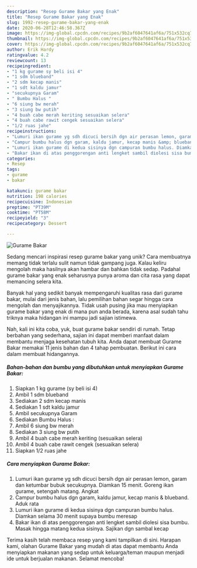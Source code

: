 ```yaml
---
description: "Resep Gurame Bakar yang Enak"
title: "Resep Gurame Bakar yang Enak"
slug: 1992-resep-gurame-bakar-yang-enak
date: 2020-06-28T12:46:58.367Z
image: https://img-global.cpcdn.com/recipes/9b2af6047641af6a/751x532cq70/gurame-bakar-foto-resep-utama.jpg
thumbnail: https://img-global.cpcdn.com/recipes/9b2af6047641af6a/751x532cq70/gurame-bakar-foto-resep-utama.jpg
cover: https://img-global.cpcdn.com/recipes/9b2af6047641af6a/751x532cq70/gurame-bakar-foto-resep-utama.jpg
author: Erik Hardy
ratingvalue: 4.2
reviewcount: 13
recipeingredient:
- "1 kg gurame sy beli isi 4"
- "1 sdm blueband"
- "2 sdm kecap manis"
- "1 sdt kaldu jamur"
- "secukupnya Garam"
- " Bumbu Halus "
- "6 siung bw merah"
- "3 siung bw putih"
- "4 buah cabe merah keriting sesuaikan selera"
- "4 buah cabe rawit cengek sesuaikan selera"
- "1/2 ruas jahe"
recipeinstructions:
- "Lumuri ikan gurame yg sdh dicuci bersih dgn air perasan lemon, garam dan ketumbar bubuk secukupnya. Diamkan 15 menit. Goreng ikan gurame, setengah matang. Angkat"
- "Campur bumbu halus dgn garam, kaldu jamur, kecap manis &amp; blueband. Aduk rata"
- "Lumuri ikan gurame di kedua sisinya dgn campuran bumbu halus. Diamkan selama 30 menit supaya bumbu meresap"
- "Bakar ikan di atas penggorengan anti lengket sambil diolesi sisa bumbu. Masak hingga matang kedua sisinya. Sajikan dgn sambal kecap"
categories:
- Resep
tags:
- gurame
- bakar

katakunci: gurame bakar 
nutrition: 198 calories
recipecuisine: Indonesian
preptime: "PT39M"
cooktime: "PT58M"
recipeyield: "3"
recipecategory: Dessert

---
```



![Gurame Bakar](https://img-global.cpcdn.com/recipes/9b2af6047641af6a/751x532cq70/gurame-bakar-foto-resep-utama.jpg)

Sedang mencari inspirasi resep gurame bakar yang unik? Cara membuatnya memang tidak terlalu sulit namun tidak gampang juga. Kalau keliru mengolah maka hasilnya akan hambar dan bahkan tidak sedap. Padahal gurame bakar yang enak seharusnya punya aroma dan cita rasa yang dapat memancing selera kita.



Banyak hal yang sedikit banyak mempengaruhi kualitas rasa dari gurame bakar, mulai dari jenis bahan, lalu pemilihan bahan segar hingga cara mengolah dan menyajikannya. Tidak usah pusing jika mau menyiapkan gurame bakar yang enak di mana pun anda berada, karena asal sudah tahu triknya maka hidangan ini mampu jadi sajian istimewa.


Nah, kali ini kita coba, yuk, buat gurame bakar sendiri di rumah. Tetap berbahan yang sederhana, sajian ini dapat memberi manfaat dalam membantu menjaga kesehatan tubuh kita. Anda dapat membuat Gurame Bakar memakai 11 jenis bahan dan 4 tahap pembuatan. Berikut ini cara dalam membuat hidangannya.

<!--inarticleads1-->

##### Bahan-bahan dan bumbu yang dibutuhkan untuk menyiapkan Gurame Bakar:

1. Siapkan 1 kg gurame (sy beli isi 4)
1. Ambil 1 sdm blueband
1. Sediakan 2 sdm kecap manis
1. Sediakan 1 sdt kaldu jamur
1. Ambil secukupnya Garam
1. Sediakan  Bumbu Halus :
1. Ambil 6 siung bw merah
1. Sediakan 3 siung bw putih
1. Ambil 4 buah cabe merah keriting (sesuaikan selera)
1. Ambil 4 buah cabe rawit cengek (sesuaikan selera)
1. Siapkan 1/2 ruas jahe




<!--inarticleads2-->

##### Cara menyiapkan Gurame Bakar:

1. Lumuri ikan gurame yg sdh dicuci bersih dgn air perasan lemon, garam dan ketumbar bubuk secukupnya. Diamkan 15 menit. Goreng ikan gurame, setengah matang. Angkat
1. Campur bumbu halus dgn garam, kaldu jamur, kecap manis &amp; blueband. Aduk rata
1. Lumuri ikan gurame di kedua sisinya dgn campuran bumbu halus. Diamkan selama 30 menit supaya bumbu meresap
1. Bakar ikan di atas penggorengan anti lengket sambil diolesi sisa bumbu. Masak hingga matang kedua sisinya. Sajikan dgn sambal kecap




Terima kasih telah membaca resep yang kami tampilkan di sini. Harapan kami, olahan Gurame Bakar yang mudah di atas dapat membantu Anda menyiapkan makanan yang sedap untuk keluarga/teman maupun menjadi ide untuk berjualan makanan. Selamat mencoba!
